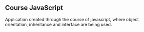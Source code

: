## Course JavaScript

Application created through the course of javascript, where object orientation, inheritance and interface are being used.
